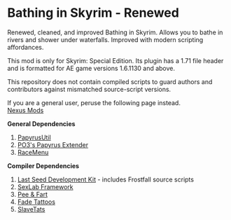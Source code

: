 # Bathing in Skyrim - Renewed
Renewed, cleaned, and improved Bathing in Skyrim. Allows you to bathe in rivers and shower under waterfalls. Improved with modern scripting affordances. 

This mod is only for Skyrim: Special Edition. Its plugin has a 1.71 file header and is formatted for AE game versions 1.6.1130 and above.

This repository does not contain compiled scripts to guard authors and contributors against mismatched source-script versions.

If you are a general user, peruse the following page instead.<br />
[Nexus Mods](https://www.nexusmods.com/skyrimspecialedition/mods/135288)

**General Dependencies**
1. [PapyrusUtil](https://github.com/eeveelo/PapyrusUtil)
2. [PO3's Papyrus Extender](https://github.com/powerof3/PapyrusExtenderSSE)
3. [RaceMenu﻿](https://www.nexusmods.com/skyrimspecialedition/mods/19080)

**Compiler Dependencies**
1. [Last Seed Development Kit](https://www.nexusmods.com/skyrimspecialedition/mods/56393?tab=files&file_id=298100) - includes Frostfall source scripts
2. [SexLab Framework](https://github.com/eeveelo/SexLab)
3. [Pee & Fart](https://www.loverslab.com/files/file/31993-paf-fixes-and-addons/)
4. [Fade Tattoos](https://www.loverslab.com/topic/214810-fade-tattoos-continued/)
5. [SlaveTats](https://www.loverslab.com/files/file/619-slavetats/)
